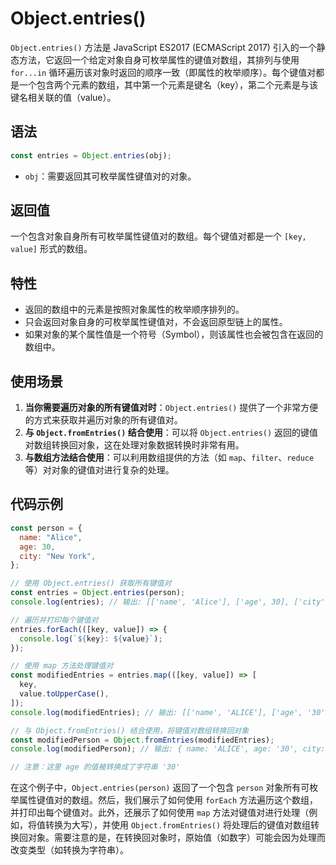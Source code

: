 # Object.entries()

`Object.entries()` 方法是 JavaScript ES2017 (ECMAScript 2017) 引入的一个静态方法，它返回一个给定对象自身可枚举属性的键值对数组，其排列与使用 `for...in` 循环遍历该对象时返回的顺序一致（即属性的枚举顺序）。每个键值对都是一个包含两个元素的数组，其中第一个元素是键名（key），第二个元素是与该键名相关联的值（value）。

## 语法

```javascript
const entries = Object.entries(obj);
```

- `obj`：需要返回其可枚举属性键值对的对象。

## 返回值

一个包含对象自身所有可枚举属性键值对的数组。每个键值对都是一个 `[key, value]` 形式的数组。

## 特性

- 返回的数组中的元素是按照对象属性的枚举顺序排列的。
- 只会返回对象自身的可枚举属性键值对，不会返回原型链上的属性。
- 如果对象的某个属性值是一个符号（Symbol），则该属性也会被包含在返回的数组中。

## 使用场景

1. **当你需要遍历对象的所有键值对时**：`Object.entries()` 提供了一个非常方便的方式来获取并遍历对象的所有键值对。
2. **与 `Object.fromEntries()` 结合使用**：可以将 `Object.entries()` 返回的键值对数组转换回对象，这在处理对象数据转换时非常有用。
3. **与数组方法结合使用**：可以利用数组提供的方法（如 `map`、`filter`、`reduce` 等）对对象的键值对进行复杂的处理。

## 代码示例

```javascript
const person = {
  name: "Alice",
  age: 30,
  city: "New York",
};

// 使用 Object.entries() 获取所有键值对
const entries = Object.entries(person);
console.log(entries); // 输出: [['name', 'Alice'], ['age', 30], ['city', 'New York']]

// 遍历并打印每个键值对
entries.forEach(([key, value]) => {
  console.log(`${key}: ${value}`);
});

// 使用 map 方法处理键值对
const modifiedEntries = entries.map(([key, value]) => [
  key,
  value.toUpperCase(),
]);
console.log(modifiedEntries); // 输出: [['name', 'ALICE'], ['age', '30'], ['city', 'NEW YORK']]

// 与 Object.fromEntries() 结合使用，将键值对数组转换回对象
const modifiedPerson = Object.fromEntries(modifiedEntries);
console.log(modifiedPerson); // 输出: { name: 'ALICE', age: '30', city: 'NEW YORK' }

// 注意：这里 age 的值被转换成了字符串 '30'
```

在这个例子中，`Object.entries(person)` 返回了一个包含 `person` 对象所有可枚举属性键值对的数组。然后，我们展示了如何使用 `forEach` 方法遍历这个数组，并打印出每个键值对。此外，还展示了如何使用 `map` 方法对键值对进行处理（例如，将值转换为大写），并使用 `Object.fromEntries()` 将处理后的键值对数组转换回对象。需要注意的是，在转换回对象时，原始值（如数字）可能会因为处理而改变类型（如转换为字符串）。
